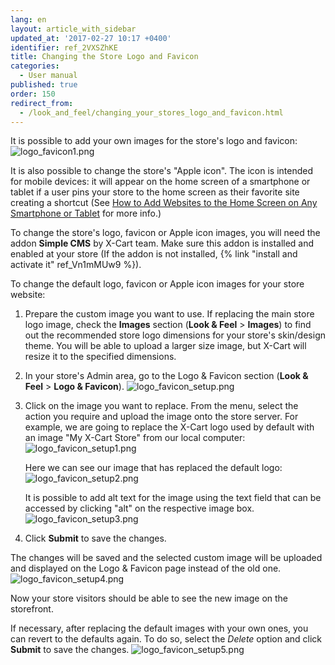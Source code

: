 ```yaml
---
lang: en
layout: article_with_sidebar
updated_at: '2017-02-27 10:17 +0400'
identifier: ref_2VXSZhKE
title: Changing the Store Logo and Favicon
categories:
  - User manual
published: true
order: 150
redirect_from:
  - /look_and_feel/changing_your_stores_logo_and_favicon.html
---
```

It is possible to add your own images for the store's logo and favicon:
![logo_favicon1.png]({{site.baseurl}}/attachments/ref_2VXSZhKE/logo_favicon1.png)
 
It is also possible to change the store's "Apple icon". The icon is intended for mobile devices: it will appear on the home screen of a smartphone or tablet if a user pins your store to the home screen as their favorite site creating a shortcut (See [How to Add Websites to the Home Screen on Any Smartphone or Tablet](https://www.howtogeek.com/196087/how-to-add-websites-to-the-home-screen-on-any-smartphone-or-tablet/ "Changing a Store Logo and Favicon") for more info.)

To change the store's logo, favicon or Apple icon images, you will need the addon **Simple CMS** by X-Cart team. Make sure this addon is installed and enabled at your store (If the addon is not installed, {% link "install and activate it" ref_Vn1mMUw9 %}).

To change the default logo, favicon or Apple icon images for your store website:

1.  Prepare the custom image you want to use. If replacing the main store logo image, check the **Images** section (**Look & Feel** > **Images**) to find out the recommended store logo dimensions
for your store's skin/design theme. You will be able to upload a larger size image, but X-Cart will resize it to the specified dimensions.

2.  In your store's Admin area, go to the Logo & Favicon section (**Look & Feel** > **Logo & Favicon**).
    ![logo_favicon_setup.png]({{site.baseurl}}/attachments/ref_2VXSZhKE/logo_favicon_setup.png)

3.  Click on the image you want to replace. From the menu, select the action you require and upload the image onto the store server. 
    For example, we are going to replace the X-Cart logo used by default with an image "My X-Cart Store" from our local computer:
    ![logo_favicon_setup1.png]({{site.baseurl}}/attachments/ref_2VXSZhKE/logo_favicon_setup1.png)

    Here we can see our image that has replaced the default logo:
    ![logo_favicon_setup2.png]({{site.baseurl}}/attachments/ref_2VXSZhKE/logo_favicon_setup2.png)
    
    It is possible to add alt text for the image using the text field that can be accessed by clicking "alt" on the respective image box.
    ![logo_favicon_setup3.png]({{site.baseurl}}/attachments/ref_2VXSZhKE/logo_favicon_setup3.png)

4.  Click **Submit** to save the changes. 

The changes will be saved and the selected custom image will be uploaded and displayed on the Logo & Favicon page instead of the old one. 
    ![logo_favicon_setup4.png]({{site.baseurl}}/attachments/ref_2VXSZhKE/logo_favicon_setup4.png)
    
Now your store visitors should be able to see the new image on the storefront. 

If necessary, after replacing the default images with your own ones, you can revert to the defaults again. To do so, select the *Delete* option and click **Submit** to save the changes.
![logo_favicon_setup5.png]({{site.baseurl}}/attachments/ref_2VXSZhKE/logo_favicon_setup5.png)

    
